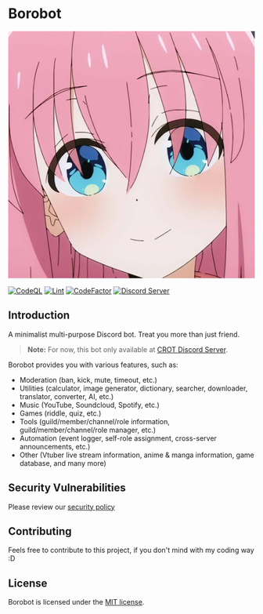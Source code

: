 # Borobot

![Borobot](/src/assets/images/borobot.jpeg)

[![CodeQL](https://github.com/RezkyRizaldi/borobot/actions/workflows/codeql.yml/badge.svg)](https://github.com/RezkyRizaldi/borobot/actions/workflows/codeql.yml)
[![Lint](https://github.com/RezkyRizaldi/borobot/actions/workflows/lint.yml/badge.svg)](https://github.com/RezkyRizaldi/borobot/actions/workflows/lint.yml)
[![CodeFactor](https://www.codefactor.io/repository/github/rezkyrizaldi/borobot/badge)](https://www.codefactor.io/repository/github/rezkyrizaldi/borobot)
[![Discord Server](https://img.shields.io/discord/791708642813411358?color=5865F2&logo=discord&logoColor=white)](https://discord.gg/DT63KwmTKn)

## Introduction

A minimalist multi-purpose Discord bot. Treat you more than just friend.

> **Note:** For now, this bot only available at [CROT Discord Server](https://discord.gg/DT63KwmTKn).

Borobot provides you with various features, such as:

- Moderation (ban, kick, mute, timeout, etc.)
- Utilities (calculator, image generator, dictionary, searcher, downloader, translator, converter, AI, etc.)
- Music (YouTube, Soundcloud, Spotify, etc.)
- Games (riddle, quiz, etc.)
- Tools (guild/member/channel/role information, guild/member/channel/role manager, etc.)
- Automation (event logger, self-role assignment, cross-server announcements, etc.)
- Other (Vtuber live stream information, anime & manga information, game database, and many more)

## Security Vulnerabilities

Please review our [security policy](https://github.com/RezkyRizaldi/borobot/security/policy)

## Contributing

Feels free to contribute to this project, if you don't mind with my coding way :D

## License

Borobot is licensed under the [MIT license](https://github.com/RezkyRizaldi/borobot/blob/main/LICENSE).
